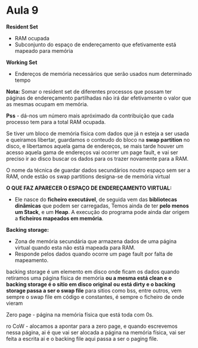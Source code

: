 # Aula 9 

**Resident Set** 

- RAM ocupada
- Subconjunto do espaço de endereçamento que efetivamente está mapeado para memória

**Working Set**

- Endereços de memória necessários que serão usados num determinado tempo

**Nota:** Somar o resident set de diferentes processos que possam ter páginas de endereçamento partilhadas não irá dar efetivamente o valor que as mesmas ocupam em memória.

**Pss** - dá-nos um número mais apróximado da contribuição que cada processo tem para a total RAM ocupada.

Se tiver um bloco de memória física com dados que já n esteja a ser usada e queiramos libertar, guardamos o conteudo do bloco na **swap partition** no disco, e libertamos aquela gama de endereços, se mais tarde houver um acesso aquela gama de endereços vai ocorrer um page fault, e vai ser preciso ir ao disco buscar os dados para os trazer novamente para a RAM.

O nome da técnica de guardar dados secundários noutro espaço sem ser a RAM, onde estão os swap partitions designa-se de memória virtual

**O QUE FAZ APARECER O ESPAÇO DE ENDEREÇAMENTO VIRTUAL:**

- Ele nasce do **ficheiro executável**, de seguida vem das **bibliotecas dinâmicas** que podem ser carregadas, Temos ainda de ter **pelo menos um Stack**, e um **Heap**. A execução do programa pode ainda dar origem a **ficheiros mapeados em memória**.

**Backing storage:**

- Zona de memória secundária que armazena dados de uma página virtual quando esta não está mapeada para RAM.
- Responde pelos dados quando ocorre um page fault por falta de mapeamento.

backing storage é um elemento em disco onde ficam os dados quando retiramos uma página física de memória
**ou a mesma está clean e o backing storage é o sítio em disco original**
**ou está dirty e o backing storage passa a ser o swap file**
para sitios como bss, entre outros, vem sempre o swap file
em código e constantes, é sempre o ficheiro de onde vieram


Zero page - página na memória física que está toda com 0s.

ro CoW - alocamos a apontar para a zero page, e quando escrevemos nessa página, ai é que vai ser alocada a página na memória física, vai ser feita a escrita ai e o backing file aqui passa a ser o paging file.
